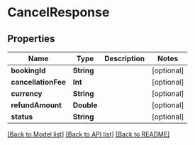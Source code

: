 # CancelResponse

## Properties
Name | Type | Description | Notes
------------ | ------------- | ------------- | -------------
**bookingId** | **String** |  | [optional] 
**cancellationFee** | **Int** |  | [optional] 
**currency** | **String** |  | [optional] 
**refundAmount** | **Double** |  | [optional] 
**status** | **String** |  | [optional] 

[[Back to Model list]](../README.md#documentation-for-models) [[Back to API list]](../README.md#documentation-for-api-endpoints) [[Back to README]](../README.md)



